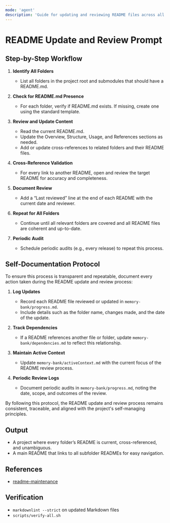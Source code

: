 ```yaml
---
mode: 'agent'
description: 'Guide for updating and reviewing README files across all project folders.'
---
```


# README Update and Review Prompt

## Step-by-Step Workflow

1. **Identify All Folders**
   - List all folders in the project root and submodules that should have a README.md.

2. **Check for README.md Presence**
   - For each folder, verify if README.md exists. If missing, create one using the standard template.

3. **Review and Update Content**
   - Read the current README.md.
   - Update the Overview, Structure, Usage, and References sections as needed.
   - Add or update cross-references to related folders and their README files.

4. **Cross-Reference Validation**
   - For every link to another README, open and review the target README for accuracy and completeness.

5. **Document Review**
   - Add a “Last reviewed” line at the end of each README with the current date and reviewer.

6. **Repeat for All Folders**
   - Continue until all relevant folders are covered and all README files are coherent and up-to-date.

7. **Periodic Audit**
   - Schedule periodic audits (e.g., every release) to repeat this process.

## Self-Documentation Protocol

To ensure this process is transparent and repeatable, document every action taken during the README update and review process:

1. **Log Updates**
   - Record each README file reviewed or updated in `memory-bank/progress.md`.
   - Include details such as the folder name, changes made, and the date of the update.

2. **Track Dependencies**
   - If a README references another file or folder, update `memory-bank/dependencies.md` to reflect this relationship.

3. **Maintain Active Context**
   - Update `memory-bank/activeContext.md` with the current focus of the README review process.

4. **Periodic Review Logs**
   - Document periodic audits in `memory-bank/progress.md`, noting the date, scope, and outcomes of the review.

By following this protocol, the README update and review process remains consistent, traceable, and aligned with the project's self-managing principles.

## Output

- A project where every folder’s README is current, cross-referenced, and unambiguous.
- A main README that links to all subfolder READMEs for easy navigation.

## References

- [readme-maintenance](../instructions/readme-maintenance.instructions.md)

## Verification

- `markdownlint --strict` on updated Markdown files
- `scripts/verify-all.sh`
